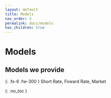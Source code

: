 ```yaml
---
layout: default
title: Models
nav_order: 3
permalink: docs/models
has_children: true
---
```


# Models
## Models we provide

{: .fs-6 .fw-300 }
Short Rate, Foward Rate, Market

{: .no_toc }
